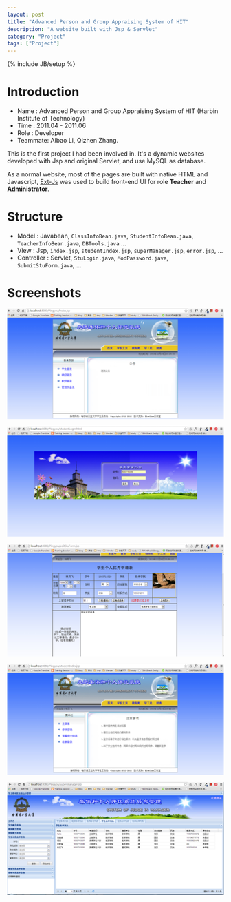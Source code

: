 ```yaml
---
layout: post
title: "Advanced Person and Group Appraising System of HIT"
description: "A website built with Jsp & Servlet"
category: "Project"
tags: ["Project"]
---
```

{% include JB/setup %}

# Introduction

* Name : Advanced Person and Group Appraising System of HIT (Harbin Institute of Technology)
* Time : 2011.04 - 2011.06
* Role : Developer
* Teammate: Aibao Li, Qizhen Zhang.

This is the first project I had been involved in. It's a dynamic websites developed with Jsp and original Servlet, and use MySQL as database.

As a normal website, most of the pages are built with native HTML and Javascript, [Ext-Js][Ext-Js] was used to build front-end UI for role **Teacher** and **Administrator**. 

<!-- more -->

# Structure

* Model : Javabean, `ClassInfoBean.java`, `StudentInfoBean.java`, `TeacherInfoBean.java`, `DBTools.java` ...
* View : Jsp, `index.jsp`, `studentIndex.jsp`, `superManager.jsp`, `error.jsp`, ...
* Controller : Servlet, `StuLogin.java`, `ModPassword.java`, `SubmitStuForm.java`, ...

# Screenshots

![index.png][index.png]

![loginpage.png][loginpage.png]

![studentForm.png][studentForm.png]

![studentIndex.png][studentIndex.png]

![superManager.png][superManager.png]






[index.png]: /assets/images/Project/Pingyou/index.png "index page"
[loginpage.png]: /assets/images/Project/Pingyou/loginpage.png "login page"
[studentForm.png]: /assets/images/Project/Pingyou/studentForm.png "student form"
[studentIndex.png]: /assets/images/Project/Pingyou/studentIndex.png "student index page"
[superManager.png]: /assets/images/Project/Pingyou/superManager.png "superManager index page"

[Ext-Js]: http://www.sencha.com/products/extjs/ "Ext-Js"